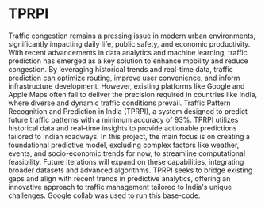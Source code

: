 # TPRPI
Traffic congestion remains a pressing issue in modern urban environments, significantly impacting daily
life, public safety, and economic productivity. With recent advancements in data analytics and machine
learning, traffic prediction has emerged as a key solution to enhance mobility and reduce congestion. By
leveraging historical trends and real-time data, traffic prediction can optimize routing, improve user
convenience, and inform infrastructure development.
However, existing platforms like Google and Apple Maps often fail to deliver the precision required in
countries like India, where diverse and dynamic traffic conditions prevail.
Traffic Pattern Recognition and Prediction in India (TPRPI), a system designed to predict future
traffic patterns with a minimum accuracy of 93%. TPRPI utilizes historical data and real-time insights to
provide actionable predictions tailored to Indian roadways.
In this project, the main focus is on creating a foundational predictive model, excluding complex factors like
weather, events, and socio-economic trends for now, to streamline computational feasibility. Future
iterations will expand on these capabilities, integrating broader datasets and advanced algorithms. TPRPI
seeks to bridge existing gaps and align with recent trends in predictive analytics, offering an innovative
approach to traffic management tailored to India's unique challenges.
Google collab was used to run this base-code.
